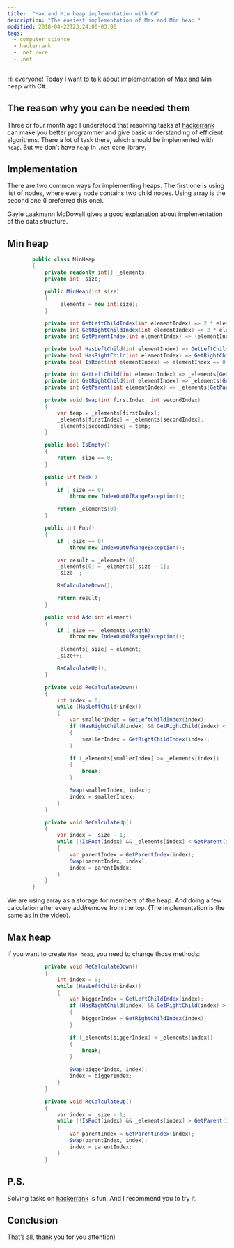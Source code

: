 ```yaml
---
title:  "Max and Min heap implementation with C#"
description: "The easiest implementation of Max and Min heap."
modified: 2018-04-22T23:24:00-03:00
tags:
  - computer science
  - hackerrank
  - .net core
  - .net
---
```


Hi everyone! Today I want to talk about implementation of Max and Min heap with C#.

## The reason why you can be needed them
Three or four month ago I understood that resolving tasks at <a href="https://www.hackerrank.com/">hackerrank</a> can make you better programmer and give basic understanding of efficient algorithms.
There a lot of task there, which should be implemented with `heap`. But we don't have `heap` in `.net` core library.

## Implementation

There are two common ways for implementing heaps. The first one is using list of nodes, where every node contains two child nodes.
Using array is the second one (I preferred this one).

Gayle Laakmann McDowell gives a good <a href="https://www.youtube.com/watch?v=t0Cq6tVNRBA">explanation</a> about implementation of the data structure.

## Min heap
```csharp
        public class MinHeap
        {
            private readonly int[] _elements;
            private int _size;

            public MinHeap(int size)
            {
                _elements = new int[size];
            }

            private int GetLeftChildIndex(int elementIndex) => 2 * elementIndex + 1;
            private int GetRightChildIndex(int elementIndex) => 2 * elementIndex + 2;
            private int GetParentIndex(int elementIndex) => (elementIndex - 1) / 2;

            private bool HasLeftChild(int elementIndex) => GetLeftChildIndex(elementIndex) < _size;
            private bool HasRightChild(int elementIndex) => GetRightChildIndex(elementIndex) < _size;
            private bool IsRoot(int elementIndex) => elementIndex == 0;

            private int GetLeftChild(int elementIndex) => _elements[GetLeftChildIndex(elementIndex)];
            private int GetRightChild(int elementIndex) => _elements[GetRightChildIndex(elementIndex)];
            private int GetParent(int elementIndex) => _elements[GetParentIndex(elementIndex)];

            private void Swap(int firstIndex, int secondIndex)
            {
                var temp = _elements[firstIndex];
                _elements[firstIndex] = _elements[secondIndex];
                _elements[secondIndex] = temp;
            }

            public bool IsEmpty()
            {
                return _size == 0;
            }

            public int Peek()
            {
                if (_size == 0)
                    throw new IndexOutOfRangeException();

                return _elements[0];
            }

            public int Pop()
            {
                if (_size == 0)
                    throw new IndexOutOfRangeException();

                var result = _elements[0];
                _elements[0] = _elements[_size - 1];
                _size--;

                ReCalculateDown();

                return result;
            }

            public void Add(int element)
            {
                if (_size == _elements.Length)
                    throw new IndexOutOfRangeException();

                _elements[_size] = element;
                _size++;

                ReCalculateUp();
            }

            private void ReCalculateDown()
            {
                int index = 0;
                while (HasLeftChild(index))
                {
                    var smallerIndex = GetLeftChildIndex(index);
                    if (HasRightChild(index) && GetRightChild(index) < GetLeftChild(index))
                    {
                        smallerIndex = GetRightChildIndex(index);
                    }

                    if (_elements[smallerIndex] >= _elements[index])
                    {
                        break;
                    }

                    Swap(smallerIndex, index);
                    index = smallerIndex;
                }
            }

            private void ReCalculateUp()
            {
                var index = _size - 1;
                while (!IsRoot(index) && _elements[index] < GetParent(index))
                {
                    var parentIndex = GetParentIndex(index);
                    Swap(parentIndex, index);
                    index = parentIndex;
                }
            }
        }
```

We are using array as a storage for members of the heap. And doing a few calculation after every add/remove from the top. (The implementation is the same as in the <a href="https://www.youtube.com/watch?v=t0Cq6tVNRBA">video</a>).

## Max heap
If you want to create `Max heap`, you need to change those methods:

```csharp
            private void ReCalculateDown()
            {
                int index = 0;
                while (HasLeftChild(index))
                {
                    var biggerIndex = GetLeftChildIndex(index);
                    if (HasRightChild(index) && GetRightChild(index) > GetLeftChild(index))
                    {
                        biggerIndex = GetRightChildIndex(index);
                    }

                    if (_elements[biggerIndex] < _elements[index])
                    {
                        break;
                    }

                    Swap(biggerIndex, index);
                    index = biggerIndex;
                }
            }

            private void ReCalculateUp()
            {
                var index = _size - 1;
                while (!IsRoot(index) && _elements[index] > GetParent(index))
                {
                    var parentIndex = GetParentIndex(index);
                    Swap(parentIndex, index);
                    index = parentIndex;
                }
            }
```

## P.S.
Solving tasks on <a href="https://www.hackerrank.com/">hackerrank</a> is fun. And I recommend you to try it.

## Conclusion

That’s all, thank you for you attention!

